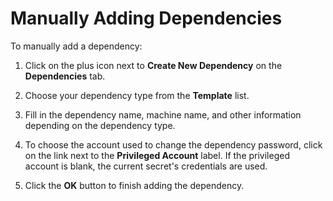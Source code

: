[title]: # (Manually Adding Dependencies)
[tags]: # (Manually Adding Dependencies)
[priority]: # (20)

# Manually Adding Dependencies

To manually add a dependency:

1. Click on the plus icon next to **Create New Dependency** on the **Dependencies** tab.

1. Choose your dependency type from the **Template** list.

1. Fill in the dependency name, machine name, and other information depending on the dependency type.

1. To choose the account used to change the dependency password, click on the link next to the **Privileged Account** label. If the privileged account is blank, the current secret's credentials are used.

1. Click the **OK** button to finish adding the dependency.
